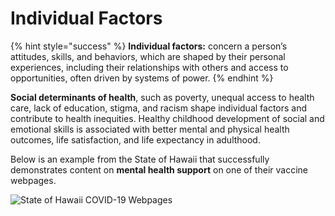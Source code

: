 # Individual Factors

{% hint style="success" %}
**Individual factors:** concern a person’s attitudes, skills, and behaviors, which are shaped by their personal experiences, including their relationships with others and access to opportunities, often driven by systems of power.
{% endhint %}

**Social determinants of health**, such as poverty, unequal access to health care, lack of education, stigma, and racism shape individual factors and contribute to health inequities. Healthy childhood development of social and emotional skills is associated with better mental and physical health outcomes, life satisfaction, and life expectancy in adulthood.

Below is an example from the State of Hawaii that successfully demonstrates content on **mental health support** on one of their vaccine webpages.

![State of Hawaii COVID-19 Webpages](https://lh4.googleusercontent.com/npPuNX-ipMMbvuVKbWbTc6tyFPTqW3GEijqQ0ENhwrINMXXJ9sCbE6WNGpzuWiQuvLm5iEtfSqa3XDuJYp8HPWDeHxrN1Hu5WLh2l6AbR-pKdaKJNcFWsqGHeZHY3WwQnP67ugl_)

